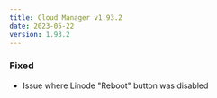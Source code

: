 ```yaml
---
title: Cloud Manager v1.93.2
date: 2023-05-22
version: 1.93.2
---
```


### Fixed

- Issue where Linode "Reboot" button was disabled
